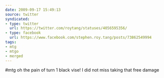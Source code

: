 ```yaml
---
date: 2009-09-17 15:49:13
source: twitter
syndicated:
- type: twitter
  url: https://twitter.com/roytang/statuses/4056595356/
- type: facebook
  url: https://www.facebook.com/stephen.roy.tang/posts/73862549994
tags:
- mtg
- mtgo
- merged
---
```


#mtg oh the pain of turn 1 black vise! I did not miss taking that free damage